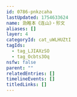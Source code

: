 ```yaml
---
id: 0786-pnkzcaha
lastUpdated: 1754633624
name: 泐睢本《连山》・殄文
aliases: []
layer: 4
categoryId: cat_uWLHUZtI
tagIds:
  - tag_LJIAXzSO
  - tag_Ocbts3Oq
nsfw: false
parent: ""
relatedEntries: []
timelineEvents: []
titledLinks: []
---
```


